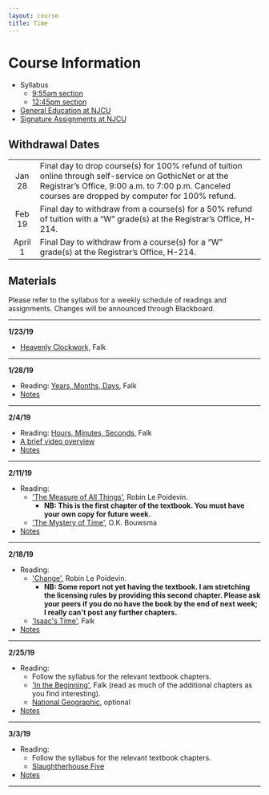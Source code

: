 ```yaml
---
layout: course
title: Time
---
```


# Course Information

+ Syllabus
	+ [9:55am section](Syllabus.pdf)
	+ [12:45pm section](Syllabus1.pdf) 
+ [General Education at NJCU](http://www.njcu.edu/department/general-education)
+ [Signature Assignments at NJCU](http://www.njcu.edu/academics/general-education/signature-assignment-information-students)

## Withdrawal Dates

|         	 |     |
| :-------------: | ------------- |
| Jan 28 | Final day to drop course(s) for 100% refund of tuition online through self-service on GothicNet or at the Registrar’s Office, 9:00 a.m. to 7:00 p.m. Canceled courses are dropped by computer for 100% refund. |
| Feb 19 | Final day to withdraw from a course(s) for a 50% refund of tuition with a “W” grade(s) at the Registrar’s Office, H-214. |
| April 1  | Final Day to withdraw from a course(s) for a “W” grade(s) at the Registrar’s Office, H-214.|

## Materials

Please refer to the syllabus for a weekly schedule of readings and assignments. Changes will be announced through Blackboard. 

---
**1/23/19**

+ [Heavenly Clockwork,](/Readings/Falk1.pdf) Falk

---

**1/28/19**

+ Reading: [Years, Months, Days,](/Readings/Falk2.pdf) Falk
+ [Notes](calendar/notes) 

---

**2/4/19**

+ Reading: [Hours, Minutes, Seconds,](/Readings/Falk3.pdf) Falk
+ [A brief video overview](https://www.youtube.com/watch?v=At5atF4mKiU)
+ [Notes](clock/notes)

---

**2/11/19**

+ Reading:
	+ ['The Measure of All Things'](/measurement/a.pdf), Robin Le Poidevin.
		+ **NB: This is the first chapter of the textbook. You must have your own copy for future week.**
	+ ['The Mystery of Time'](/measurement/bou.pdf), O.K. Bouwsma
+ [Notes](measurement/notes) 

---

**2/18/19**

+ Reading: 
	+ ['Change',](/newton/travels2.pdf) Robin Le Poidevin.
		+ **NB: Some report not yet having the textbook. I am stretching the licensing rules by providing this second chapter. Please ask your peers if you do no have the book by the end of next week; I really can't post any further chapters.**
	+ ['Isaac's Time'](/newton/falk6.pdf), Falk 
+ [Notes](/newton/vacua.pdf)

---

**2/25/19**

+ Reading: 
	+ Follow the syllabus for the relevant textbook chapters. 
	+ ['In the Beginning'](/beginning/Falk7.pdf), Falk (read as much of the additional chapters as you find interesting). 
	+ [National Geographic](https://www.nationalgeographic.com/science/space/universe/origins-of-the-universe/), optional
+ [Notes](beginning/notes) 

---

**3/3/19**

+ Reading:
  + Follow the syllabus for the relevant textbook chapters. 
  + [Slaughtherhouse Five](flow/S5.pdf)
+ [Notes](/flow/notes.pdf)

---
